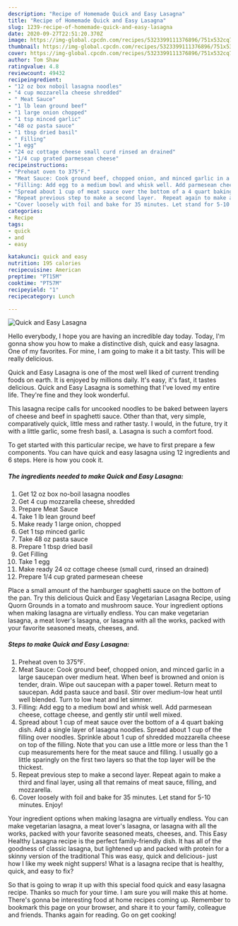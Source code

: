 ```yaml
---
description: "Recipe of Homemade Quick and Easy Lasagna"
title: "Recipe of Homemade Quick and Easy Lasagna"
slug: 1239-recipe-of-homemade-quick-and-easy-lasagna
date: 2020-09-27T22:51:20.370Z
image: https://img-global.cpcdn.com/recipes/5323399111376896/751x532cq70/quick-and-easy-lasagna-recipe-main-photo.jpg
thumbnail: https://img-global.cpcdn.com/recipes/5323399111376896/751x532cq70/quick-and-easy-lasagna-recipe-main-photo.jpg
cover: https://img-global.cpcdn.com/recipes/5323399111376896/751x532cq70/quick-and-easy-lasagna-recipe-main-photo.jpg
author: Tom Shaw
ratingvalue: 4.8
reviewcount: 49432
recipeingredient:
- "12 oz box noboil lasagna noodles"
- "4 cup mozzarella cheese shredded"
- " Meat Sauce"
- "1 lb lean ground beef"
- "1 large onion chopped"
- "1 tsp minced garlic"
- "48 oz pasta sauce"
- "1 tbsp dried basil"
- " Filling"
- "1 egg"
- "24 oz cottage cheese small curd rinsed an drained"
- "1/4 cup grated parmesean cheese"
recipeinstructions:
- "Preheat oven to 375°F."
- "Meat Sauce: Cook ground beef, chopped onion, and minced garlic in a large saucepan over medium heat. When beef is browned and onion is tender, drain. Wipe out saucepan with a paper towel. Return meat to saucepan. Add pasta sauce and basil. Stir over medium-low heat until well blended. Turn to low heat and let simmer."
- "Filling: Add egg to a medium bowl and whisk well. Add parmesean cheese, cottage cheese, and gently stir until well mixed."
- "Spread about 1 cup of meat sauce over the bottom of a 4 quart baking dish. Add a single layer of lasagna noodles. Spread about 1 cup of the filling over noodles. Sprinkle about 1 cup of shredded mozzarella cheese on top of the filling. Note that you can use a little more or less than the 1 cup measurements here for the meat sauce and filling. I usually go a little sparingly on the first two layers so that the top layer will be the thickest."
- "Repeat previous step to make a second layer.  Repeat again to make a third and final layer, using all that remains of meat sauce, filling, and mozzarella."
- "Cover loosely with foil and bake for 35 minutes. Let stand for 5-10 minutes. Enjoy!"
categories:
- Recipe
tags:
- quick
- and
- easy

katakunci: quick and easy 
nutrition: 195 calories
recipecuisine: American
preptime: "PT15M"
cooktime: "PT57M"
recipeyield: "1"
recipecategory: Lunch

---
```



![Quick and Easy Lasagna](https://img-global.cpcdn.com/recipes/5323399111376896/751x532cq70/quick-and-easy-lasagna-recipe-main-photo.jpg)

Hello everybody, I hope you are having an incredible day today. Today, I'm gonna show you how to make a distinctive dish, quick and easy lasagna. One of my favorites. For mine, I am going to make it a bit tasty. This will be really delicious.

Quick and Easy Lasagna is one of the most well liked of current trending foods on earth. It is enjoyed by millions daily. It's easy, it's fast, it tastes delicious. Quick and Easy Lasagna is something that I've loved my entire life. They're fine and they look wonderful.

This lasagna recipe calls for uncooked noodles to be baked between layers of cheese and beef in spaghetti sauce. Other than that, very simple, comparatively quick, little mess and rather tasty. I would, in the future, try it with a little garlic, some fresh basil, a. Lasagna is such a comfort food.


To get started with this particular recipe, we have to first prepare a few components. You can have quick and easy lasagna using 12 ingredients and 6 steps. Here is how you cook it.

<!--inarticleads1-->

##### The ingredients needed to make Quick and Easy Lasagna:

1. Get 12 oz box no-boil lasagna noodles
1. Get 4 cup mozzarella cheese, shredded
1. Prepare  Meat Sauce
1. Take 1 lb lean ground beef
1. Make ready 1 large onion, chopped
1. Get 1 tsp minced garlic
1. Take 48 oz pasta sauce
1. Prepare 1 tbsp dried basil
1. Get  Filling
1. Take 1 egg
1. Make ready 24 oz cottage cheese (small curd, rinsed an drained)
1. Prepare 1/4 cup grated parmesean cheese


Place a small amount of the hamburger spaghetti sauce on the bottom of the pan. Try this delicious Quick and Easy Vegetarian Lasagna Recipe, using Quorn Grounds in a tomato and mushroom sauce. Your ingredient options when making lasagna are virtually endless. You can make vegetarian lasagna, a meat lover&#39;s lasagna, or lasagna with all the works, packed with your favorite seasoned meats, cheeses, and. 

<!--inarticleads2-->

##### Steps to make Quick and Easy Lasagna:

1. Preheat oven to 375°F.
1. Meat Sauce: Cook ground beef, chopped onion, and minced garlic in a large saucepan over medium heat. When beef is browned and onion is tender, drain. Wipe out saucepan with a paper towel. Return meat to saucepan. Add pasta sauce and basil. Stir over medium-low heat until well blended. Turn to low heat and let simmer.
1. Filling: Add egg to a medium bowl and whisk well. Add parmesean cheese, cottage cheese, and gently stir until well mixed.
1. Spread about 1 cup of meat sauce over the bottom of a 4 quart baking dish. Add a single layer of lasagna noodles. Spread about 1 cup of the filling over noodles. Sprinkle about 1 cup of shredded mozzarella cheese on top of the filling. Note that you can use a little more or less than the 1 cup measurements here for the meat sauce and filling. I usually go a little sparingly on the first two layers so that the top layer will be the thickest.
1. Repeat previous step to make a second layer.  Repeat again to make a third and final layer, using all that remains of meat sauce, filling, and mozzarella.
1. Cover loosely with foil and bake for 35 minutes. Let stand for 5-10 minutes. Enjoy!


Your ingredient options when making lasagna are virtually endless. You can make vegetarian lasagna, a meat lover&#39;s lasagna, or lasagna with all the works, packed with your favorite seasoned meats, cheeses, and. This Easy Healthy Lasagna recipe is the perfect family-friendly dish. It has all of the goodness of classic lasagna, but lightened up and packed with protein for a skinny version of the traditional This was easy, quick and delicious- just how I like my week night suppers! What is a lasagna recipe that is healthy, quick, and easy to fix? 

So that is going to wrap it up with this special food quick and easy lasagna recipe. Thanks so much for your time. I am sure you will make this at home. There's gonna be interesting food at home recipes coming up. Remember to bookmark this page on your browser, and share it to your family, colleague and friends. Thanks again for reading. Go on get cooking!
